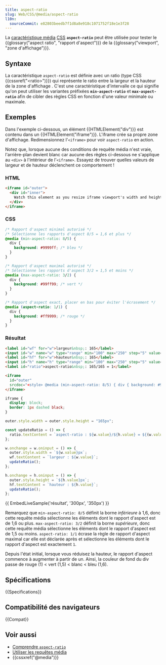 ```yaml
---
title: aspect-ratio
slug: Web/CSS/@media/aspect-ratio
l10n:
  sourceCommit: e82803beedb7f1d8a8e918c1071752f18e1e3f28
---
```


La [caractéristique média](/fr/docs/Web/CSS/@media#caractéristiques_média) [CSS](/fr/docs/Web/CSS) **`aspect-ratio`** peut être utilisée pour tester le {{glossary("aspect ratio", "rapport d'aspect")}} de la {{glossary("viewport", "zone d'affichage")}}.

## Syntaxe

La caractéristique `aspect-ratio` est définie avec un ratio (type CSS {{cssxref("&lt;ratio&gt;")}}) qui représente le ratio entre la largeur et la hauteur de la zone d'affichage . C'est une caractéristique d'intervalle ce qui signifie qu'on peut utiliser les variantes préfixées **`min-aspect-ratio`** et **`max-aspect-ratio`** afin de cibler des règles CSS en fonction d'une valeur minimale ou maximale.

## Exemples

Dans l'exemple ci-dessous, un élément {{HTMLElement("div")}} est contenu dans un {{HTMLElement("iframe")}}. L'iframe crée sa propre zone d'affichage. Redimensionnez l'`<iframe>` pour voir `aspect-ratio` en action.

Notez que, lorsque aucune des conditions de requête média n'est vraie, l'arrière-plan devient blanc car aucune des règles ci-dessous ne s'applique au `<div>` à l'intérieur de l'`<iframe>`. Essayez de trouver quelles valeurs de largeur et de hauteur déclenchent ce comportement !

### HTML

```html
<iframe id="outer">
  <div id="inner">
    Watch this element as you resize iframe viewport's width and height.
  </div>
</iframe>
```

### CSS

```css
/* Rapport d'aspect minimal autorisé */
/* Sélectionne les rapports d'aspect 8/5 = 1,6 et plus */
@media (min-aspect-ratio: 8/5) {
  div {
    background: #9999ff; /* bleu */
  }
}

/* Rapport d'aspect maximal autorisé */
/* Sélectionne les rapports d'aspect 3/2 = 1,5 et moins */
@media (max-aspect-ratio: 3/2) {
  div {
    background: #99ff99; /* vert */
  }
}

/* Rapport d'aspect exact, placer en bas pour éviter l'écrasement */
@media (aspect-ratio: 1/1) {
  div {
    background: #ff9999; /* rouge */
  }
}
```

### Résultat

```html hidden
<label id="wf" for="w">largeur&nbsp;: 165</label>
<input id="w" name="w" type="range" min="100" max="250" step="5" value="165" />
<label id="hf" for="w">hauteur&nbsp;: 165</label>
<input id="h" name="h" type="range" min="100" max="250" step="5" value="165" />
<label id="ratio">aspect-ratio&nbsp;: 165/165 = 1</label>

<iframe
  id="outer"
  srcdoc="<style> @media (min-aspect-ratio: 8/5) { div { background: #9999ff; } } @media (max-aspect-ratio: 3/2) { div { background: #99ff99; } } @media (aspect-ratio: 1/1) { div { background: #ff9999; } }</style><div id='inner'> Observez cet élément lorsque vous redimensionnez la largeur et la hauteur de la zone d'affichage de l'iframe.</div>">
</iframe>
```

```css hidden
iframe {
  display: block;
  border: 1px dashed black;
}
```

```js hidden
outer.style.width = outer.style.height = "165px";

const updateRatio = () => {
  ratio.textContent = `aspect-ratio : ${w.value}/${h.value} = ${(w.value / h.value).toFixed(2)}`;
};

w.onchange = w.oninput = () => {
  outer.style.width = `${w.value}px`;
  wf.textContent = `largeur : ${w.value}`;
  updateRatio();
};

h.onchange = h.oninput = () => {
  outer.style.height = `${h.value}px`;
  hf.textContent = `hauteur : ${h.value}`;
  updateRatio();
};
```

{{ EmbedLiveSample('résultat', '300px', '350px') }}

Remarquez que `min-aspect-ratio: 8/5` définit la borne _inférieure_ à 1,6, donc cette requête média sélectionne les éléments dont le rapport d'aspect est de 1,6 ou plus. `max-aspect-ratio: 3/2` définit la borne _supérieure_, donc cette requête média sélectionne les éléments dont le rapport d'aspect est de 1,5 ou moins. `aspect-ratio: 1/1` écrase la règle de rapport d'aspect maximal car elle est déclarée après et sélectionne les éléments dont le rapport d'aspect est exactement `1`.

Depuis l'état initial, lorsque vous réduisez la hauteur, le rapport d'aspect commence à augmenter à partir de un. Ainsi, la couleur de fond du div passe de rouge (1) < vert (1,5) < blanc < bleu (1,6).

## Spécifications

{{Specifications}}

## Compatibilité des navigateurs

{{Compat}}

## Voir aussi

- [Comprendre `aspect-ratio`](/fr/docs/Web/CSS/CSS_box_sizing/Understanding_aspect-ratio)
- [Utiliser les requêtes média](/fr/docs/Web/CSS/CSS_media_queries/Using_media_queries)
- {{cssxref("@media")}}
